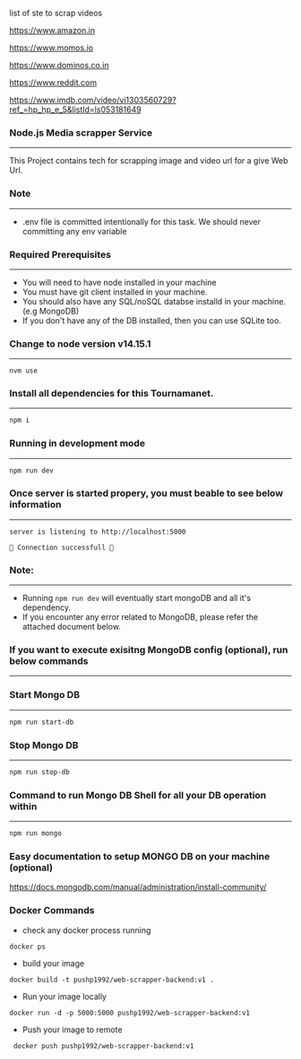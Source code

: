 list of ste to scrap videos

https://www.amazon.in

https://www.momos.io

https://www.dominos.co.in

https://www.reddit.com

https://www.imdb.com/video/vi1303560729?ref_=hp_hp_e_5&listId=ls053181649

###  Node.js Media scrapper Service
_________________________

This Project contains tech for scrapping image and video url for a give Web Url. 

### Note
_______

- .env file is committed intentionally for this task. We should never committing any env variable

### Required Prerequisites
__________________________

-   You will need to have node installed in your machine
-   You must have git client installed in your machine.
-   You should also have any SQL/noSQL databse installd in your machine. (e.g MongoDB)
-   If you don't have any of the DB installed, then you can use SQLite too.

### Change to node version v14.15.1
___________________________________

```
nvm use
```

### Install all dependencies for this Tournamanet.
__________________________________________________


```bash
npm i
```

### Running in development mode
______________________________

```bash
npm run dev
```

### Once server is started propery, you must beable to see below information
___________________________________________________________________________

```
server is listening to http://localhost:5000
  
🚀 Connection successfull 🚀
```
  
### Note:
_________

-   Running `npm run dev` will eventually start mongoDB and all it's dependency.
-   If you encounter any error related to MongoDB, please refer the attached document below.

### If you want to execute exisitng MongoDB config (optional), run below commands
________________________________________________________________________________

### Start Mongo DB
__________________

```bash
npm run start-db
```

### Stop Mongo DB
_________________

```bash
npm run stop-db
```
### Command to run Mongo DB Shell for all your DB operation within
_________________________________________________________________

```bash
npm run mongo
```

### Easy documentation to setup MONGO DB on your machine (optional)

<https://docs.mongodb.com/manual/administration/install-community/>


### Docker Commands

- check any docker process running

```
docker ps
```

- build your image

```
docker build -t pushp1992/web-scrapper-backend:v1 .
```

- Run your image locally

```
docker run -d -p 5000:5000 pushp1992/web-scrapper-backend:v1
```

- Push your image to remote

```
 docker push pushp1992/web-scrapper-backend:v1
```
